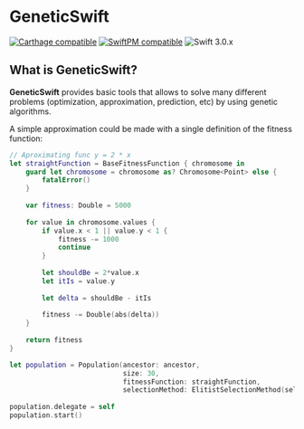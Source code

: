 # GeneticSwift

[![Carthage compatible](https://img.shields.io/badge/Carthage-compatible-4BC51D.svg?style=flat)](#carthage) [![SwiftPM compatible](https://img.shields.io/badge/SwiftPM-compatible-orange.svg)](#swift-package-manager) ![Swift 3.0.x](https://img.shields.io/badge/Swift-3.0.x-orange.svg) 

## What is GeneticSwift?
__GeneticSwift__ provides basic tools that allows to solve many different problems (optimization, approximation, prediction, etc) by using genetic algorithms.

A simple approximation could be made with a single definition of the fitness function:

```swift
// Aproximating func y = 2 * x
let straightFunction = BaseFitnessFunction { chromosome in
    guard let chromosome = chromosome as? Chromosome<Point> else {
        fatalError()
    }
    
    var fitness: Double = 5000
    
    for value in chromosome.values {
        if value.x < 1 || value.y < 1 {
            fitness -= 1000
            continue
        }
		
        let shouldBe = 2*value.x
        let itIs = value.y
        
        let delta = shouldBe - itIs
        
        fitness -= Double(abs(delta))
    }
    
    return fitness
}

let population = Population(ancestor: ancestor,
                            size: 30,
                            fitnessFunction: straightFunction,
                            selectionMethod: ElitistSelectionMethod(selectNumber: 15))
        
population.delegate = self
population.start()
```
